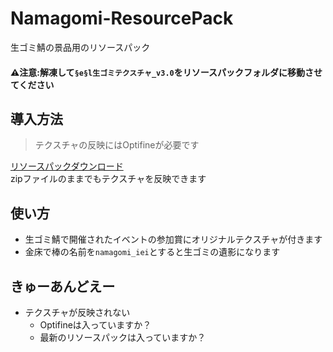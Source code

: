 # Namagomi-ResourcePack
生ゴミ鯖の景品用のリソースパック  

#### ⚠注意:解凍して`§e§l生ゴミテクスチャ_v3.0`をリソースパックフォルダに移動させてください  
## 導入方法

> テクスチャの反映にはOptifineが必要です

[リソースパックダウンロード](https://github.com/NamagomiNetwork/Namagomi-ResourcePack/releases)  
zipファイルのままでもテクスチャを反映できます

## 使い方
- 生ゴミ鯖で開催されたイベントの参加賞にオリジナルテクスチャが付きます
- 金床で棒の名前を`namagomi_iei`とすると生ゴミの遺影になります

## きゅーあんどえー

- テクスチャが反映されない
    - Optifineは入っていますか？
    - 最新のリソースパックは入っていますか？
